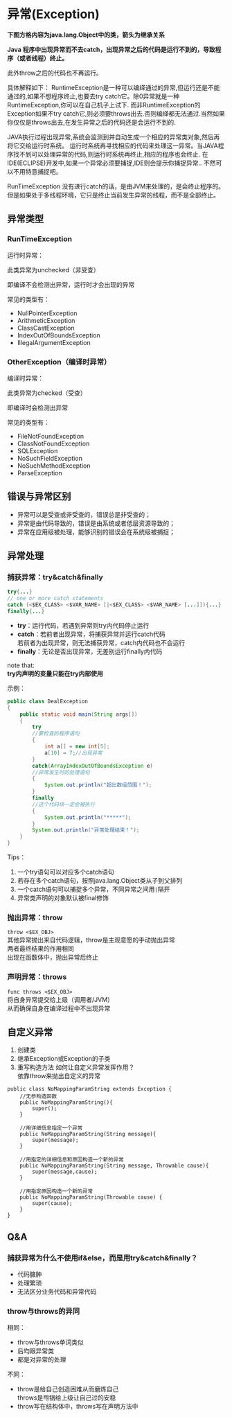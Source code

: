 # 异常(Exception)

**下图方格内容为java.lang.Object中的类，箭头为继承关系**  

**Java 程序中出现异常而不去catch，出现异常之后的代码是运行不到的，导致程序（或者线程）终止。**

此外throw之后的代码也不再运行。

具体解释如下：
RuntimeException是一种可以编绎通过的异常,但运行还是不能通过的,如果不想程序终止,也要去try catch它。除0异常就是一种RuntimeException,你可以在自己机子上试下.
而非RuntimeException的Exception如果不try catch它,则必须要throws出去.否则编绎都无法通过.当然如果你仅仅是throws出去,在发生异常之后的代码还是会运行不到的.

 JAVA执行过程出现异常,系统会监测到并自动生成一个相应的异常类对象,然后再将它交给运行时系统。
运行时系统再寻找相应的代码来处理这一异常。当JAVA程序找不到可以处理异常的代码,则运行时系统再终止,相应的程序也会终止.
在IDE(ECLIPSE)开发中,如果一个异常必须要捕捉,IDE则会提示你捕捉异常..
不然可以不用特意捕捉吧。

 

RunTimeException 没有进行catch的话，是由JVM来处理的，是会终止程序的。
但是如果处于多线程环境，它只是终止当前发生异常的线程，而不是全部终止。

## 异常类型

### RunTimeException

运行时异常：

此类异常为unchecked（非受查）

即编译不会检测出异常，运行时才会出现的异常  

常见的类型有：

- NullPointerException
- ArithmeticException
- ClassCastException
- IndexOutOfBoundsException
- IllegalArgumentException

### OtherException（编译时异常）

编译时异常：

此类异常为checked（受查）

即编译时会检测出异常

常见的类型有：

- FileNotFoundException
- ClassNotFoundException
- SQLException
- NoSuchFieldException
- NoSuchMethodException
- ParseException

## 错误与异常区别

- 异常可以是受查或非受查的，错误总是非受查的；
- 异常是由代码导致的，错误是由系统或者低层资源导致的；
- 异常在应用级被处理，能够识别的错误会在系统级被捕捉；

## 异常处理
### 捕获异常：try&catch&finally
``` java
try{...} 
// one or more catch statements
catch (<$EX_CLASS> <$VAR_NAME> [|<$EX_CLASS> <$VAR_NAME> [...]]){...}
finally{...}
```

- **try**：运行代码，若遇到异常则try内代码停止运行  
- **catch**：若前者出现异常，将捕获异常并运行catch代码  
	若前者为出现异常，则无法捕获异常，catch内代码也不会运行  
- **finally**：无论是否出现异常，无差别运行finally内代码  

note that:  
**try内声明的变量只能在try内部使用**  

示例：  
``` java
public class DealException
{
    public static void main(String args[])
    {    
        try
        //要检查的程序语句
        {
            int a[] = new int[5];
            a[10] = 7;//出现异常
        }
        catch(ArrayIndexOutOfBoundsException e)
        //异常发生时的处理语句
        {
            System.out.println("超出数组范围！");
        }
        finally
        //这个代码块一定会被执行
        {
            System.out.println("*****");
        }
        System.out.println("异常处理结束！");
    }
}
```
Tips：  
1. 一个try语句可以对应多个catch语句
2. 若存在多个catch语句，按照java.lang.Object类从子到父排列  
3. 一个catch语句可以捕捉多个异常，不同异常之间用`|`隔开  
4. 异常类声明的对象默认被final修饰  

### 抛出异常：throw
`throw <$EX_OBJ>`  
其他异常抛出来自代码逻辑，throw是主观意愿的手动抛出异常  
两者最终结果的作用相同  
出现在函数体中，抛出异常后终止  

### 声明异常：throws
`func throws <$EX_OBJ>`  
将自身异常提交给上级（调用者/JVM）  
从而确保自身在编译过程中不出现异常  


## 自定义异常
1. 创建类
2. 继承Exception或Exception的子类
3. 重写构造方法
如何让自定义异常发挥作用？  
依靠throw来抛出自定义的异常  
```
public class NoMappingParamString extends Exception {
    //无参构造函数
    public NoMappingParamString(){
        super();
    }
    
    //用详细信息指定一个异常
    public NoMappingParamString(String message){
        super(message);
    }
    
    //用指定的详细信息和原因构造一个新的异常
    public NoMappingParamString(String message, Throwable cause){
        super(message,cause);
    }
    
    //用指定原因构造一个新的异常
    public NoMappingParamString(Throwable cause) {
        super(cause);
    }
}
```


## Q&A

### 捕获异常为什么不使用if&else，而是用try&catch&finally？

- 代码臃肿  
- 处理繁琐  
- 无法区分业务代码和异常代码  

### throw与throws的异同

相同：

- throw与throws单词类似
- 后均跟异常类
- 都是对异常的处理

不同：  

- throw是给自己创造困难从而磨炼自己  
    throws是甩锅给上级让自己过的安稳  
- throw写在结构体中，throws写在声明方法中  
